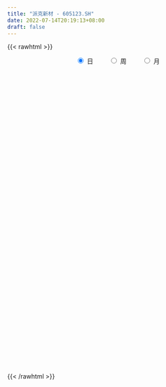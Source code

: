 ```yaml
---
title: "派克新材 - 605123.SH"
date: 2022-07-14T20:19:13+08:00
draft: false
---
```

{{< rawhtml >}}
    <div style="text-align: center">
        <label style="padding: 1rem;"><input style="margin-right: .5rem" type="radio" name="period" value="D" checked onclick="period_change(this)">日</label>
        <label style="padding: 1rem;"><input style="margin-right: .5rem" type="radio" name="period" value="W" onclick="period_change(this)">周</label>
        <label style="padding: 1rem;"><input style="margin-right: .5rem" type="radio" name="period" value="M" onclick="period_change(this)">月</label>
    </div>
    <div id="chart" style="height: 700px;"></div> 
    <script type="text/javascript">
        const D_v = [1220.46,432.56,611.28,881.73,6277.13,15119.55,2268.01,168412.28,144703.85,87966.73,76152.25,83036.96,73094.96,91312.91,77231.87,66601.28,76690.28,43468.96,44902.17,49824.29,33895.71,34345.35,42449.25,38522.02,22403.66,25695.83,21035.38,25680.25,31209.73,33329.93,31371.45,19155.54,28858.68,26036.13,15201.18,19170.23,18430.07,15118.41,12076.17,17303.46,15710.33,13440.4,15210.83,11913.16,16372.02,11632.11,26692.14,18050.19,21897.38,19252.66,29154.15,17189.12,12556.1,10350.11,12168.0,9135.22,22850.99,27656.69,19834.05,22049.68,15506.2,16201.81,14208.64,12525.86,10914.02,9112.5,10074.53,9394.41,8820.68,8700.12,20167.87,14154.85,19272.42,12647.63,5483.88,23542.58,15136.25,10059.44,12898.12,8135.0,7967.12,31436.98,28207.61,35611.11,19059.86,18965.37,17942.12,30564.05,22636.99,16975.51,28403.98,35043.32,30823.95,15873.34,17508.46,12974.95,12734.41,19363.8,8116.05,6237.0,12382.12,11898.03,12368.0,9794.0,11278.6,7727.99,10136.97,8473.57,6049.0,13595.0,10311.0,7419.11,4159.0,6767.44,9299.61,10359.67,25281.99,18129.25,10216.66,12385.12,5997.0,9415.48,4837.3,6298.98,5541.54,8546.0,10650.16,10329.84,8313.99,4507.16,3969.15,4339.0,2816.0,3228.96,6634.88,3057.0,4746.99,4047.0,5162.0,2346.0,2894.53,2115.99,2925.0,4364.99,3988.0,2568.0,2421.0,4017.05,5234.99,3296.0,3228.0,1910.0,2550.06,2399.0,2340.89,2998.0,3823.98,2643.99,2192.13,4761.09,3936.79,6344.0,6623.99,14973.26,10302.12,5638.98,8208.98,8170.0,6737.85,8622.86,8818.17,4950.98,5884.31,4080.06,3128.99,4684.07,3929.99,8907.0,10727.0,5808.06,9975.38,5966.0,8241.32,8519.0,7953.0,8044.06,7800.87,6536.06,6133.0,12322.13,6295.99,6521.95,7469.33,4736.08,6715.0,6255.99,3907.0,8747.17,9800.39,8645.72,6218.74,5996.21,7776.99,4424.65,7188.05,5829.16,6284.16,5023.0,9561.95,10328.74,8906.64,9790.49,12679.15,5445.94,11194.0,12428.2,7542.0,4107.02,17734.06,8971.94,6699.0,13375.0,21610.99,14999.87,10199.31,26721.31,16634.99,21830.2,34384.72,28857.16,24263.71,16488.95,9958.0,21452.12,17172.67,11470.22,8912.09,16729.05,18924.17,19088.55,18073.43,14546.4,22972.88,14289.38,16412.94,14435.5,14805.2,24913.0,12795.99,19797.0,20067.45,24555.37,12174.46,9352.05,7714.16,10308.0,17036.24,14033.58,15546.59,13921.5,11806.5,11564.0,8037.16,6966.0,7106.63,8036.71,9366.67,10036.0,8306.12,6892.99,7888.0,8628.0,6217.17,7582.58,6295.0,9114.16,10909.0,5824.42,5977.0,6336.0,13089.0,13376.0,12115.76,34615.04,12710.79,17724.29,19757.17,13283.17,18562.51,14364.7,23873.48,24730.73,27866.62,38689.92,38048.36,24968.13,22905.0,19307.0,24206.33,22499.08,10371.26,13277.09,16596.43,10509.64,16287.45,12668.0,23398.04,21216.83,20073.62,19194.06,11424.07,13899.0,17560.0,11289.24,12216.16,15057.01,10709.0,5593.0,10883.19,10978.7,13851.7,11865.73,9843.47,6249.34,4168.22,2675.21,5813.39,13546.99,11359.0,9313.89,10849.0,18248.0,19852.56,11632.0,10735.0,12264.67,14234.0,21362.06,8813.96,16920.5,9278.0,15392.5,17465.85,20786.0,16564.0,29123.36,22355.83,12749.58,10682.78,19851.05,16591.96,12844.0,10300.0,10982.09,8344.0,13128.99,10860.92,7174.99,9022.01,15696.13,15246.0,20824.09,17488.0,14897.0,23807.0,25559.1,14479.08,13114.83,11213.46,22046.33,24275.32,15062.0,13228.0,17087.01,10466.74,10144.0,21452.97,21223.43,13029.67,17362.0,11806.0,12358.04,27754.01,12660.99,15395.09,13477.0,13030.63,19343.0,19444.0,23721.0,10773.17,8820.5,11390.27,16302.77,14254.0,16316.58,25069.47,22058.99,26150.89,11878.0,8239.0,9352.0,8646.09,12428.0,11699.0,15380.3,22265.35,28477.04,21558.48,13117.5,20795.1,10443.63,8218.0,4634.06,5489.38,9736.79,8900.6,13338.64,22305.61,10630.54,15360.71,8186.06,20186.31,10497.24,6502.47,13305.92,13405.51,12306.87,18246.87,11032.05,18233.22,12585.0,15626.93,13095.2,12630.0,10123.16,7929.0,7616.13,11432.0,13066.0,8030.0,15088.22,22372.71,24222.91,21643.2,13240.74,13098.48,16282.71,14466.25,12427.22,15871.36,13414.04,12413.84,8420.0,6956.0,11998.7,12898.62]
const D_histogram = [0.0,0.2788831909,0.7453895861,1.3339731199,1.9990006848,2.7095381618,3.4460205407,4.1969752448,4.5557953759,4.2637535901,3.2694125002,2.4647651402,1.9272582927,1.7634928471,1.281418565,0.497102368,0.2723431935,-0.1565976358,-0.3562683075,-0.5553965585,-0.8394831865,-1.0119574569,-1.4579536327,-2.0512379185,-2.3500662585,-2.2244193776,-1.9810169939,-1.5342060051,-1.1636231198,-0.57998613,-0.1652238659,0.0380857309,0.2353242394,-0.0428819454,-0.1564058885,-0.5713883547,-0.8867813251,-1.0509995241,-1.1177565715,-1.1990663589,-1.2876076266,-1.4464955618,-1.5255303128,-1.5098802656,-1.1859265177,-1.0097596461,-0.8495550979,-0.7275153097,-0.6545574789,-0.754456653,-0.7030248613,-0.8437386894,-0.8588226342,-0.8243248782,-0.8027140869,-0.7393443199,-0.4695573267,-0.1281368436,0.0191290536,0.12181659,0.0192330628,0.0536994401,0.098108376,-0.0069648767,0.0033716661,-0.058094454,-0.1490851715,-0.1137109718,-0.063908381,-0.0828322715,0.0484393922,0.0888075567,-0.0807290938,-0.1876874015,-0.251940814,-0.5075706015,-0.4244230611,-0.3601569002,-0.190296082,-0.1643850576,-0.0012153705,0.5132123104,1.0837332092,1.404316606,1.4569785264,1.3464800851,1.235995056,1.4137581156,1.3403665678,1.1339610528,0.4044205518,-0.2646917104,-0.6209332274,-0.8630916834,-0.9265479675,-1.1074079215,-1.088834992,-0.8952519189,-0.8821574365,-0.7989851836,-0.6450723944,-0.5178747602,-0.5507553904,-0.5941990127,-0.4108880379,-0.2626032743,-0.0700567543,0.0560589277,0.1420943815,0.3570803253,0.2961907767,0.2040271732,0.1298131323,0.1687232841,0.1210362763,0.1782872651,0.5250946962,0.4724180384,0.3433448465,0.0504797269,-0.1083622865,-0.142718641,-0.1671229249,-0.2334070017,-0.2619452147,-0.4070453955,-0.5298782067,-0.6342983466,-0.7317453898,-0.885692424,-0.816074839,-0.6598130587,-0.5944163592,-0.5274187592,-0.2575112525,-0.0986240012,0.0674510495,0.1844992457,0.3159542962,0.3416143938,0.2375755543,0.2320167377,0.148185197,0.0838065137,0.01948809,-0.0133855311,0.011579707,0.1448524234,0.2665796848,0.3057968452,0.3326651297,0.2947434962,0.1728565672,0.1632433397,0.1054321151,0.1746403251,0.2607235557,0.3159007871,0.3149090683,0.4031286068,0.4510995248,0.5353945425,0.4606808935,0.6261275857,0.7647997873,0.810030974,0.9054350898,0.9722530534,1.0760618819,0.935423583,0.7910389531,0.5849781216,0.541181599,0.3965732778,0.254805238,0.1165629809,0.0181443114,0.1489153211,0.1608726858,0.1458678977,0.2535403752,0.3336031448,0.4635172728,0.5249130677,0.5408625766,0.4024521312,0.2616986675,0.2200706761,0.1044070789,-0.2037213294,-0.3006067711,-0.3754733232,-0.4464365166,-0.6378509611,-0.8792339772,-0.864777253,-0.7812875914,-0.5824587091,-0.440410043,-0.3710252373,-0.4705917408,-0.5351063666,-0.5915566982,-0.6137561005,-0.4836515759,-0.4922710914,-0.5715882503,-0.6852893844,-0.7472872197,-0.620677318,-0.4959459867,-0.5341536446,-0.2845329087,-0.1579524822,-0.2832455198,-0.2783966025,-0.2885997442,-0.3357625308,-0.0633433134,0.1674183596,0.2338706047,0.3905168898,0.5945933277,0.5974502571,0.3929031421,0.5551151571,0.8136297801,1.44958885,1.695167465,2.0086250529,2.2089625677,2.0663149076,1.8863194598,1.8820571955,1.436957553,1.0247013412,0.8061069755,0.7102216039,0.7705986032,0.9884522577,1.1962477786,0.9303759911,1.1273786546,0.9270526208,0.3373819817,-0.2032509907,-0.5809593644,-0.6988557344,-0.7201623079,-0.8664320549,-0.5370191502,-0.8974449883,-1.1236677837,-1.0165056701,-1.1012691928,-1.1162178319,-1.2436242955,-1.3771206251,-1.7302116601,-1.712196686,-1.7279321283,-1.7651639062,-1.6069540829,-1.4865913969,-1.3673448664,-1.2563998014,-1.1733937445,-1.3859067138,-1.2243433918,-1.1888213984,-1.1191331367,-1.0916738736,-0.8490416505,-0.5703956051,-0.380763035,0.0273550239,0.1718820606,0.3678654278,0.3290795826,0.3263084642,0.2976489746,0.4405728861,0.5753318117,0.894432257,1.2216014783,1.3328673828,1.3924742668,1.4676488699,1.8337510125,1.8853026665,2.0568944913,2.1298596277,2.5369321212,2.608095609,3.1521027837,3.1864979836,3.0411077005,2.9534766448,3.1870896351,2.9031001735,2.75606338,2.3510385902,1.7944419089,1.2872697555,1.0963812144,0.9114916446,1.2714925262,1.4751705846,0.7697465523,0.3466061239,0.0745622536,-0.6949539809,-0.6456236577,-1.117378623,-1.3306964638,-1.5299123875,-1.7165701213,-1.872086658,-1.6925312946,-1.8579844087,-2.3122897742,-2.3812117914,-2.2129444321,-2.0618853378,-2.1322387716,-2.1611519262,-2.109786491,-1.753270073,-1.2323094096,-1.0826937452,-0.9025329897,-1.6512867968,-2.2072631232,-2.716724291,-3.0313911574,-3.2994775977,-3.2219570113,-3.0445141097,-2.7015054779,-1.7987637801,-1.1263986114,-0.602390242,-0.5325081909,-0.7241862912,-0.153599455,0.500800395,0.9770044201,1.0820322655,1.0408923112,0.6724342526,0.3833599487,0.2317121556,-0.078457626,-0.5691885113,-0.51746539,0.1669248204,0.78912825,1.260719322,1.5752147534,1.6409810433,1.2571197101,1.5257577379,1.4659465163,1.4215111764,1.2639108656,1.5857647527,1.5347901503,1.2652623653,1.0831459797,0.7095393734,-0.2690048924,-0.8874861002,-0.4838592858,-0.0901694543,0.0713668341,-0.1426841728,0.5279129141,0.9999608953,1.183329518,1.0592163597,0.830072766,0.6262667454,0.0927720737,-0.377102709,-1.0017816121,-1.2340770091,-1.2922360293,-1.642412378,-1.7923113409,-2.3759054181,-2.7907190673,-2.9318779001,-3.2665099967,-3.3240870489,-3.4150350493,-3.4269179141,-3.3380528903,-2.6923335606,-1.8848462011,-1.3298970863,-1.0422572588,-0.8289274321,-1.170521614,-1.4022056296,-0.8565990841,-0.3929012501,0.4759543171,1.3268469083,1.9688797959,2.4495176871,2.7624796507,2.8691476318,2.8063036893,2.6519801526,2.4117319955,2.2912894338,2.0562153695,1.7824560058,1.4245383562,1.249558687,0.7609674357,0.3958028425,0.472131842,0.4946330105,0.4906616699,0.6982931534,0.8601513251,1.0275467046,1.5912613815,1.734579723,1.6948327794,1.3215847384,1.2491693321,1.2769142893,0.986548823,0.7267508563,0.5248780514,0.4567661946,0.7666693059,0.4550332157,0.2343585305,0.5354742626,1.4567865273,1.7719838697,2.4174304968,2.0996767827,1.7357203674,1.1428626059,1.1057313304,0.6147950899,0.2932500132,0.3142345245,-0.1245444777,-0.4006306131,-0.8171813636,-1.3695495969,-1.2231959812]
const D_fast = [0.0,0.3486039886,1.0014577804,1.9235345941,3.0883123303,4.4762343477,6.0742218617,7.8744203771,9.3721893521,10.1460859638,9.969097999,9.7806419241,9.7249496497,10.0020574159,9.8403377751,9.1802971701,9.0236237939,8.5555335556,8.2667958071,7.9288184165,7.4348609918,7.0093973572,6.1989127733,5.0928190078,4.2064741032,3.7760161397,3.524164275,3.5874237624,3.6671008679,4.1057413252,4.4791976228,4.6920286523,4.9480982207,4.6591715495,4.5065461342,3.9487165794,3.4116282777,2.9846601977,2.6384640074,2.2573876303,1.8469444559,1.3264326303,0.8660153011,0.5041952819,0.5316674004,0.4553943604,0.4032101341,0.3433710949,0.252689556,-0.0358237814,-0.1601482049,-0.5117967054,-0.7415863088,-0.9131697723,-1.0922375028,-1.2137038158,-1.0613061543,-0.7519198821,-0.5998717215,-0.4667300375,-0.564505299,-0.5166140617,-0.4476780318,-0.5544925037,-0.5433130443,-0.6193027779,-0.7475647883,-0.7406183315,-0.706792836,-0.7464247944,-0.6030432827,-0.5404732289,-0.7301921529,-0.8840723109,-1.0113109269,-1.3938333648,-1.4167915898,-1.4425646539,-1.3202778562,-1.3354630961,-1.1725972517,-0.5298664932,0.3115877079,0.9832502562,1.4001568082,1.6262783881,1.824792123,2.3559947116,2.6176948057,2.694779554,2.0663441909,1.3310590011,0.8195841772,0.3616528003,0.0665595244,-0.39115241,-0.6447882285,-0.6750181351,-0.8824630119,-0.9990370548,-1.0063923642,-1.0086634201,-1.1792328978,-1.3712262733,-1.2906373079,-1.2080033629,-1.0329710315,-0.8928406176,-0.7712815684,-0.4670255432,-0.4538673977,-0.4950242079,-0.5367849657,-0.4556939929,-0.4731219316,-0.3712991265,0.1067819786,0.1722098304,0.1289728502,-0.1512723377,-0.3372049227,-0.4072409375,-0.4734259526,-0.5980617799,-0.6920862966,-0.9389478262,-1.194250189,-1.4572449156,-1.7376283063,-2.1129984465,-2.2473995712,-2.2560910556,-2.3392984458,-2.4041555357,-2.1986258421,-2.0643945912,-1.8814567781,-1.7182837704,-1.5078401459,-1.3967764498,-1.4414214008,-1.388976033,-1.4357612744,-1.4791883293,-1.5386347304,-1.5748547344,-1.5469945695,-1.3775087473,-1.1891365647,-1.0734701929,-0.963435626,-0.9276713855,-1.0063441727,-0.9751465653,-1.006599761,-0.8937314698,-0.7424673502,-0.6083149221,-0.5305793739,-0.3415776837,-0.1808318844,0.037311769,0.0777683433,0.3997469319,0.7296190803,0.9773580106,1.2991208988,1.6090021258,1.9818264247,2.0750440216,2.12841913,2.0686028288,2.160101706,2.1146367042,2.036569974,1.927468462,1.8335858705,2.0015857104,2.0537612465,2.0752234329,2.2462810042,2.40974456,2.6555380062,2.848162068,2.999327221,2.9615298085,2.8862010117,2.8995906892,2.8100288618,2.4509701211,2.2789329867,2.1101981038,1.9276257812,1.5767485965,1.115557086,0.913819497,0.8019872607,0.8552014657,0.8871476211,0.8637761174,0.6465616788,0.4482704613,0.2439309551,0.0682925278,0.0774841584,-0.0542031299,-0.2764173515,-0.5614408316,-0.8102604718,-0.8388198996,-0.838075065,-1.0098211341,-0.8313336253,-0.7442413194,-0.940345737,-1.0050959703,-1.087449048,-1.2185524673,-0.9619690783,-0.6893528153,-0.5644329191,-0.3101574116,0.0425673583,0.1947868519,0.0884655224,0.3894563267,0.8513783947,1.8497346771,2.5191051585,3.3347190095,4.0872971663,4.4612282331,4.7528126502,5.2190646848,5.1332044305,4.9771235541,4.9600559323,5.0417259616,5.2947526117,5.7597193307,6.2665767962,6.2332990065,6.7121463336,6.743583455,6.2382583114,5.6468125913,5.1238643765,4.8312540728,4.6299069224,4.2670291616,4.4621872788,3.8774001936,3.3702604523,3.2232961484,2.8632153274,2.5692122304,2.130899693,1.6531232071,0.8674792571,0.4574450597,0.0097265853,-0.4687961691,-0.7123248666,-0.9636100299,-1.1861997159,-1.3893546013,-1.5996969805,-2.1586866282,-2.3032091542,-2.5648925104,-2.7749875329,-3.0204467382,-2.9900749277,-2.8540277835,-2.7595859722,-2.3446291574,-2.1571316055,-1.8691818813,-1.8256978309,-1.7468918333,-1.7011390792,-1.4480719462,-1.1694800677,-0.6267715581,0.0057980327,0.450280783,0.8580062337,1.3000930542,2.12463295,2.6475102706,3.3333257182,3.9387557615,4.9800612853,5.7032486754,7.035281546,7.8663012418,8.4811878839,9.1319259894,10.1623113884,10.6040969701,11.1460760217,11.3288108795,11.2208246754,11.0354699608,11.1186767234,11.1616600647,11.8395340778,12.4120047823,11.8990173881,11.5625284908,11.3091251838,10.3658704541,10.2537948629,9.5026952418,8.9567032851,8.3750092646,7.7592090004,7.1356707992,6.8920933389,6.2621441226,5.2297663136,4.5655413485,4.1805725999,3.8161603597,3.212747233,2.6435460969,2.1674649094,2.0856638091,2.2985471201,2.1774893482,2.1320168563,0.97044135,-0.1373507572,-1.3259929978,-2.3985076536,-3.4914634932,-4.2194321597,-4.8031177855,-5.1354855232,-4.6824347705,-4.2916692545,-3.9182584457,-3.9815034423,-4.3542281154,-3.822041143,-3.0424411942,-2.3219860641,-1.9464501523,-1.7273670288,-1.9277165243,-2.120950841,-2.2146705952,-2.5444547833,-3.1774827964,-3.2551260227,-2.5290046071,-1.709519115,-0.9227482125,-0.2144490928,0.261562458,0.1919810523,0.8420585145,1.1487339221,1.4596763762,1.6180537818,2.3363488571,2.6690717923,2.7158595987,2.8045297079,2.608307945,1.5625124561,0.7221597232,1.0048217162,1.3759691841,1.555347181,1.305625131,2.1082004464,2.8302386514,3.3094396536,3.4501305852,3.428505183,3.3812658488,2.8709641955,2.3068137355,1.4316894294,0.8908747802,0.5096567527,-0.2511226906,-0.8490994887,-2.0266699204,-3.1391633364,-4.0132916443,-5.16455124,-6.0531500544,-6.9978568172,-7.8664691605,-8.6121173593,-8.6394814198,-8.3032056105,-8.0807307672,-8.0536552545,-8.0475572858,-8.6817818712,-9.2640172942,-8.9325605197,-8.5670879982,-7.5792438517,-6.3966395335,-5.2623866969,-4.169369384,-3.1657875076,-2.3418326187,-1.7031006388,-1.1944291373,-0.8317442955,-0.3793644987,-0.1003847207,0.0714699171,0.0696868565,0.207096859,-0.0912525334,-0.3574664159,-0.1631044559,-0.0169450348,0.101749042,0.483953814,0.8608498169,1.2851318726,2.2466618948,2.8236251671,3.2075864183,3.164734562,3.4046114886,3.7515850182,3.7078567576,3.629746505,3.559093213,3.6051729049,4.1067433426,3.9088655563,3.7467805037,4.1817648015,5.467273698,6.2254670079,7.4752712591,7.6824367407,7.7524104173,7.4452683073,7.6845698643,7.3473323963,7.0990998229,7.1986429653,6.7287278437,6.3524840551,5.7316379636,4.8368823311,4.6774369515]
const D_slow = [0.0,0.0697207977,0.2560681943,0.5895614742,1.0893116454,1.7666961859,2.6282013211,3.6774451323,4.8163939762,5.8823323737,6.6996854988,7.3158767839,7.797691357,8.2385645688,8.5589192101,8.6831948021,8.7512806004,8.7121311915,8.6230641146,8.484214975,8.2743441784,8.0213548141,7.656866406,7.1440569263,6.5565403617,6.0004355173,5.5051812688,5.1216297676,4.8307239876,4.6857274551,4.6444214887,4.6539429214,4.7127739812,4.7020534949,4.6629520228,4.5201049341,4.2984096028,4.0356597218,3.7562205789,3.4564539892,3.1345520825,2.7729281921,2.3915456139,2.0140755475,1.7175939181,1.4651540065,1.2527652321,1.0708864046,0.9072470349,0.7186328716,0.5428766563,0.331941984,0.1172363254,-0.0888448941,-0.2895234159,-0.4743594958,-0.5917488275,-0.6237830384,-0.619000775,-0.5885466275,-0.5837383618,-0.5703135018,-0.5457864078,-0.547527627,-0.5466847104,-0.5612083239,-0.5984796168,-0.6269073598,-0.642884455,-0.6635925229,-0.6514826748,-0.6292807857,-0.6494630591,-0.6963849095,-0.759370113,-0.8862627633,-0.9923685286,-1.0824077537,-1.1299817742,-1.1710780386,-1.1713818812,-1.0430788036,-0.7721455013,-0.4210663498,-0.0568217182,0.2797983031,0.5887970671,0.942236596,1.2773282379,1.5608185011,1.6619236391,1.5957507115,1.4405174046,1.2247444838,0.9931074919,0.7162555115,0.4440467635,0.2202337838,-0.0003055753,-0.2000518712,-0.3613199698,-0.4907886599,-0.6284775075,-0.7770272606,-0.8797492701,-0.9454000887,-0.9629142772,-0.9488995453,-0.9133759499,-0.8241058686,-0.7500581744,-0.6990513811,-0.666598098,-0.624417277,-0.5941582079,-0.5495863916,-0.4183127176,-0.300208208,-0.2143719963,-0.2017520646,-0.2288426362,-0.2645222965,-0.3063030277,-0.3646547782,-0.4301410818,-0.5319024307,-0.6643719824,-0.822946569,-1.0058829165,-1.2273060225,-1.4313247322,-1.5962779969,-1.7448820867,-1.8767367765,-1.9411145896,-1.9657705899,-1.9489078276,-1.9027830161,-1.8237944421,-1.7383908436,-1.6789969551,-1.6209927706,-1.5839464714,-1.562994843,-1.5581228205,-1.5614692032,-1.5585742765,-1.5223611707,-1.4557162495,-1.3792670382,-1.2961007557,-1.2224148817,-1.1792007399,-1.138389905,-1.1120318762,-1.0683717949,-1.003190906,-0.9242157092,-0.8454884421,-0.7447062904,-0.6319314092,-0.4980827736,-0.3829125502,-0.2263806538,-0.035180707,0.1673270365,0.393685809,0.6367490724,0.9057645428,1.1396204386,1.3373801769,1.4836247073,1.618920107,1.7180634264,1.7817647359,1.8109054812,1.815441559,1.8526703893,1.8928885607,1.9293555352,1.992740629,2.0761414152,2.1920207334,2.3232490003,2.4584646445,2.5590776773,2.6245023441,2.6795200132,2.7056217829,2.6546914505,2.5795397578,2.485671427,2.3740622978,2.2145995575,1.9947910632,1.77859675,1.5832748521,1.4376601748,1.3275576641,1.2348013548,1.1171534196,0.9833768279,0.8354876534,0.6820486282,0.5611357343,0.4380679614,0.2951708989,0.1238485528,-0.0629732522,-0.2181425817,-0.3421290783,-0.4756674895,-0.5468007166,-0.5862888372,-0.6571002171,-0.7266993678,-0.7988493038,-0.8827899365,-0.8986257649,-0.856771175,-0.7983035238,-0.7006743013,-0.5520259694,-0.4026634051,-0.3044376196,-0.1656588304,0.0377486147,0.4001458271,0.8239376934,1.3260939566,1.8783345986,2.3949133255,2.8664931904,3.3370074893,3.6962468775,3.9524222128,4.1539489567,4.3315043577,4.5241540085,4.7712670729,5.0703290176,5.3029230154,5.584767679,5.8165308342,5.9008763296,5.850063582,5.7048237409,5.5301098073,5.3500692303,5.1334612166,4.999206429,4.7748451819,4.493928236,4.2398018185,3.9644845203,3.6854300623,3.3745239884,3.0302438322,2.5976909171,2.1696417456,1.7376587136,1.296367737,0.8946292163,0.5229813671,0.1811451505,-0.1329547999,-0.426303236,-0.7727799144,-1.0788657624,-1.376071112,-1.6558543962,-1.9287728646,-2.1410332772,-2.2836321785,-2.3788229372,-2.3719841812,-2.3290136661,-2.2370473091,-2.1547774135,-2.0732002975,-1.9987880538,-1.8886448323,-1.7448118794,-1.5212038151,-1.2158034455,-0.8825865998,-0.5344680331,-0.1675558157,0.2908819375,0.7622076041,1.2764312269,1.8088961338,2.4431291641,3.0951530664,3.8831787623,4.6798032582,5.4400801833,6.1784493445,6.9752217533,7.7009967967,8.3900126417,8.9777722892,9.4263827665,9.7482002053,10.022295509,10.2501684201,10.5680415516,10.9368341978,11.1292708358,11.2159223668,11.2345629302,11.060824435,10.8994185206,10.6200738648,10.2873997489,9.904921652,9.4757791217,9.0077574572,8.5846246335,8.1201285314,7.5420560878,6.94675314,6.3935170319,5.8780456975,5.3449860046,4.8046980231,4.2772514003,3.8389338821,3.5308565297,3.2601830934,3.034549846,2.6217281468,2.069912366,1.3907312932,0.6328835039,-0.1919858956,-0.9974751484,-1.7586036758,-2.4339800453,-2.8836709903,-3.1652706432,-3.3158682037,-3.4489952514,-3.6300418242,-3.668441688,-3.5432415892,-3.2989904842,-3.0284824178,-2.76825934,-2.6001507769,-2.5043107897,-2.4463827508,-2.4659971573,-2.6082942851,-2.7376606326,-2.6959294275,-2.498647365,-2.1834675345,-1.7896638462,-1.3794185853,-1.0651386578,-0.6836992233,-0.3172125942,0.0381651998,0.3541429162,0.7505841044,1.134281642,1.4505972333,1.7213837282,1.8987685716,1.8315173485,1.6096458234,1.488681002,1.4661386384,1.4839803469,1.4483093037,1.5802875323,1.8302777561,2.1261101356,2.3909142255,2.598432417,2.7549991034,2.7781921218,2.6839164445,2.4334710415,2.1249517892,1.8018927819,1.3912896874,0.9432118522,0.3492354977,-0.3484442691,-1.0814137442,-1.8980412433,-2.7290630056,-3.5828217679,-4.4395512464,-5.274064469,-5.9471478592,-6.4183594094,-6.750833681,-7.0113979957,-7.2186298537,-7.5112602572,-7.8618116646,-8.0759614356,-8.1741867481,-8.0551981689,-7.7234864418,-7.2312664928,-6.618887071,-5.9282671584,-5.2109802504,-4.5094043281,-3.8464092899,-3.243476291,-2.6706539326,-2.1566000902,-1.7109860887,-1.3548514997,-1.042461828,-0.852219969,-0.7532692584,-0.6352362979,-0.5115780453,-0.3889126278,-0.2143393395,0.0006984918,0.257585168,0.6554005133,1.0890454441,1.5127536389,1.8431498235,2.1554421566,2.4746707289,2.7213079346,2.9029956487,3.0342151616,3.1484067102,3.3400740367,3.4538323406,3.5124219732,3.6462905389,4.0104871707,4.4534831382,5.0578407623,5.582759958,6.0166900499,6.3024057014,6.578838534,6.7325373064,6.8058498097,6.8844084408,6.8532723214,6.7531146682,6.5488193272,6.206431928,5.9006329327]
const D_data = [['2020-08-25', 36.4, 43.68, 36.4, 43.68],['2020-08-26', 48.05, 48.05, 48.05, 48.05],['2020-08-27', 52.86, 52.86, 52.86, 52.86],['2020-08-28', 58.15, 58.15, 58.15, 58.15],['2020-08-31', 63.97, 63.97, 63.97, 63.97],['2020-09-01', 70.37, 70.37, 70.37, 70.37],['2020-09-02', 77.41, 77.41, 77.41, 77.41],['2020-09-03', 85.0, 85.15, 75.21, 85.15],['2020-09-04', 85.0, 87.37, 78.51, 88.61],['2020-09-07', 89.0, 83.7, 83.53, 92.0],['2020-09-08', 80.0, 75.33, 75.33, 82.0],['2020-09-09', 74.0, 76.13, 73.51, 78.38],['2020-09-10', 79.0, 78.68, 74.59, 79.94],['2020-09-11', 80.0, 84.09, 79.01, 86.55],['2020-09-14', 81.9, 80.77, 78.78, 82.99],['2020-09-15', 79.21, 75.49, 74.88, 80.09],['2020-09-16', 74.4, 81.32, 74.4, 82.82],['2020-09-17', 79.36, 78.28, 76.88, 79.8],['2020-09-18', 78.0, 80.48, 77.5, 81.41],['2020-09-21', 79.98, 80.26, 79.9, 84.6],['2020-09-22', 78.83, 78.52, 77.89, 80.4],['2020-09-23', 79.66, 79.1, 78.53, 80.85],['2020-09-24', 77.7, 74.12, 73.55, 79.89],['2020-09-25', 73.97, 69.1, 68.65, 73.99],['2020-09-28', 69.28, 69.58, 69.28, 70.97],['2020-09-29', 69.58, 73.49, 67.1, 74.55],['2020-09-30', 74.0, 75.1, 72.98, 75.7],['2020-10-09', 74.72, 78.87, 74.21, 79.66],['2020-10-12', 78.9, 79.76, 77.0, 81.59],['2020-10-13', 78.75, 85.0, 78.26, 86.98],['2020-10-14', 84.78, 85.96, 82.0, 88.57],['2020-10-15', 85.28, 85.6, 83.21, 86.8],['2020-10-16', 85.66, 87.39, 85.5, 89.97],['2020-10-19', 85.77, 81.96, 81.85, 87.02],['2020-10-20', 81.47, 83.55, 80.35, 83.8],['2020-10-21', 83.71, 78.7, 78.66, 84.49],['2020-10-22', 79.1, 78.01, 76.36, 80.37],['2020-10-23', 78.43, 78.42, 76.5, 79.65],['2020-10-26', 77.35, 78.7, 77.0, 80.58],['2020-10-27', 78.2, 77.7, 77.41, 81.05],['2020-10-28', 78.0, 76.62, 74.47, 78.0],['2020-10-29', 76.21, 74.39, 74.0, 76.8],['2020-10-30', 75.7, 73.92, 71.52, 76.1],['2020-11-02', 74.38, 74.03, 72.55, 74.74],['2020-11-03', 74.22, 78.0, 74.14, 78.7],['2020-11-04', 78.34, 76.85, 76.7, 78.6],['2020-11-05', 77.78, 77.01, 73.3, 78.0],['2020-11-06', 76.23, 76.83, 74.0, 77.49],['2020-11-09', 76.4, 76.33, 75.03, 76.99],['2020-11-10', 75.68, 73.64, 73.5, 76.48],['2020-11-11', 72.95, 74.91, 71.96, 77.5],['2020-11-12', 74.9, 71.7, 71.67, 75.1],['2020-11-13', 71.17, 72.2, 70.7, 74.36],['2020-11-16', 72.26, 72.2, 71.71, 73.4],['2020-11-17', 71.99, 71.51, 71.1, 73.5],['2020-11-18', 71.2, 71.59, 71.2, 72.3],['2020-11-19', 71.36, 74.52, 70.72, 74.88],['2020-11-20', 74.05, 76.75, 72.7, 77.48],['2020-11-23', 76.7, 75.51, 75.16, 76.7],['2020-11-24', 75.26, 75.6, 74.89, 78.5],['2020-11-25', 75.3, 73.0, 72.9, 76.17],['2020-11-26', 72.9, 74.48, 72.5, 75.55],['2020-11-27', 74.64, 74.8, 73.0, 75.95],['2020-11-30', 74.0, 72.72, 72.71, 75.5],['2020-12-01', 72.03, 73.83, 72.03, 74.01],['2020-12-02', 73.88, 72.69, 72.46, 74.09],['2020-12-03', 72.71, 71.74, 71.72, 73.0],['2020-12-04', 71.89, 72.98, 71.54, 73.29],['2020-12-07', 72.51, 73.23, 72.21, 73.47],['2020-12-08', 73.1, 72.3, 72.25, 73.8],['2020-12-09', 72.2, 74.38, 72.05, 75.48],['2020-12-10', 74.01, 73.67, 72.45, 74.41],['2020-12-11', 73.18, 70.6, 69.45, 73.9],['2020-12-14', 70.0, 70.43, 68.66, 71.71],['2020-12-15', 70.4, 70.22, 69.6, 70.8],['2020-12-16', 67.9, 66.53, 64.88, 68.49],['2020-12-17', 66.72, 69.8, 65.71, 70.5],['2020-12-18', 70.12, 69.5, 68.0, 70.7],['2020-12-21', 69.39, 71.08, 67.6, 72.5],['2020-12-22', 71.67, 69.5, 69.3, 72.0],['2020-12-23', 69.5, 71.5, 69.2, 71.7],['2020-12-24', 71.4, 77.79, 71.02, 78.6],['2020-12-25', 76.21, 81.95, 76.18, 82.59],['2020-12-28', 84.0, 82.15, 81.15, 87.48],['2020-12-29', 83.0, 80.92, 79.0, 83.0],['2020-12-30', 82.09, 79.86, 78.12, 82.1],['2020-12-31', 79.84, 80.36, 78.33, 80.65],['2021-01-04', 80.9, 85.33, 79.19, 85.6],['2021-01-05', 84.01, 83.73, 82.0, 86.47],['2021-01-06', 82.92, 82.5, 81.68, 84.52],['2021-01-07', 82.07, 74.25, 74.25, 82.33],['2021-01-08', 72.81, 71.5, 68.35, 73.0],['2021-01-11', 70.2, 72.5, 66.9, 72.99],['2021-01-12', 70.54, 71.9, 69.55, 72.96],['2021-01-13', 71.06, 72.75, 70.91, 74.68],['2021-01-14', 72.86, 69.92, 69.0, 72.86],['2021-01-15', 69.92, 71.18, 68.88, 71.39],['2021-01-18', 70.18, 73.2, 69.55, 74.42],['2021-01-19', 73.2, 70.8, 70.69, 73.85],['2021-01-20', 70.7, 71.25, 70.08, 71.84],['2021-01-21', 71.5, 72.16, 70.43, 72.55],['2021-01-22', 72.08, 72.06, 69.7, 72.37],['2021-01-25', 71.56, 69.8, 69.0, 73.0],['2021-01-26', 69.38, 68.9, 68.11, 70.5],['2021-01-27', 68.55, 71.6, 68.3, 71.8],['2021-01-28', 71.0, 71.66, 70.57, 72.48],['2021-01-29', 71.9, 72.87, 70.06, 74.68],['2021-02-01', 71.7, 72.76, 70.0, 73.0],['2021-02-02', 72.56, 72.78, 71.2, 73.36],['2021-02-03', 71.91, 75.29, 71.6, 77.18],['2021-02-04', 75.29, 72.4, 70.57, 75.99],['2021-02-05', 72.0, 71.69, 70.1, 72.73],['2021-02-08', 71.5, 71.5, 70.52, 72.14],['2021-02-09', 71.45, 72.85, 70.75, 74.15],['2021-02-10', 72.98, 71.77, 69.49, 72.99],['2021-02-18', 72.0, 73.15, 71.2, 73.25],['2021-02-19', 76.0, 78.09, 75.17, 80.0],['2021-02-22', 77.76, 74.23, 74.21, 77.9],['2021-02-23', 73.17, 73.07, 70.02, 74.74],['2021-02-24', 72.0, 70.0, 70.0, 73.3],['2021-02-25', 70.11, 70.4, 69.39, 70.63],['2021-02-26', 69.77, 71.3, 68.25, 72.0],['2021-03-01', 71.3, 71.1, 70.5, 71.3],['2021-03-02', 71.0, 70.12, 69.53, 71.9],['2021-03-03', 69.6, 70.08, 69.07, 70.65],['2021-03-04', 70.05, 67.81, 67.81, 70.05],['2021-03-05', 67.14, 66.9, 66.02, 67.5],['2021-03-08', 66.8, 65.94, 65.6, 68.71],['2021-03-09', 65.8, 64.8, 62.1, 66.03],['2021-03-10', 65.13, 62.6, 62.4, 65.5],['2021-03-11', 62.07, 64.3, 62.07, 64.59],['2021-03-12', 63.81, 65.19, 63.0, 65.19],['2021-03-15', 65.19, 63.91, 63.81, 65.8],['2021-03-16', 63.88, 63.58, 62.85, 64.59],['2021-03-17', 63.13, 66.45, 63.09, 66.55],['2021-03-18', 66.56, 65.8, 65.3, 66.56],['2021-03-19', 65.12, 66.48, 64.87, 66.99],['2021-03-22', 66.1, 66.46, 65.54, 66.66],['2021-03-23', 66.8, 67.25, 65.3, 67.3],['2021-03-24', 66.41, 66.36, 65.7, 67.24],['2021-03-25', 66.0, 64.51, 64.46, 66.57],['2021-03-26', 64.45, 65.4, 64.1, 65.49],['2021-03-29', 65.4, 64.1, 64.1, 65.4],['2021-03-30', 64.58, 63.81, 63.61, 64.8],['2021-03-31', 63.79, 63.28, 62.5, 63.9],['2021-04-01', 63.2, 63.19, 62.5, 63.22],['2021-04-02', 63.19, 63.67, 62.81, 64.12],['2021-04-06', 64.0, 65.3, 63.67, 66.0],['2021-04-07', 65.3, 65.8, 64.6, 66.98],['2021-04-08', 65.81, 65.23, 64.78, 66.02],['2021-04-09', 65.23, 65.32, 64.34, 65.62],['2021-04-12', 64.96, 64.55, 64.55, 65.46],['2021-04-13', 64.75, 63.08, 63.08, 64.95],['2021-04-14', 63.62, 64.1, 62.81, 64.28],['2021-04-15', 64.1, 63.26, 63.0, 64.1],['2021-04-16', 63.54, 64.84, 63.11, 65.0],['2021-04-19', 64.0, 65.5, 64.0, 65.75],['2021-04-20', 65.1, 65.59, 65.0, 65.79],['2021-04-21', 65.7, 65.16, 65.01, 65.96],['2021-04-22', 65.01, 66.69, 65.0, 66.99],['2021-04-23', 66.26, 66.8, 65.5, 66.95],['2021-04-26', 66.66, 67.93, 66.53, 69.2],['2021-04-27', 68.9, 66.3, 65.62, 68.97],['2021-04-28', 68.91, 69.95, 68.11, 71.28],['2021-04-29', 70.24, 70.98, 70.15, 72.5],['2021-04-30', 70.98, 70.95, 69.51, 71.4],['2021-05-06', 70.5, 72.69, 70.5, 73.25],['2021-05-07', 72.93, 73.6, 72.29, 73.99],['2021-05-10', 73.64, 75.46, 73.64, 75.53],['2021-05-11', 74.54, 73.25, 73.12, 75.5],['2021-05-12', 73.6, 73.3, 72.51, 74.85],['2021-05-13', 72.55, 72.33, 71.87, 73.37],['2021-05-14', 72.06, 74.36, 72.06, 74.36],['2021-05-17', 75.3, 73.2, 73.17, 75.3],['2021-05-18', 72.7, 72.97, 72.7, 74.0],['2021-05-19', 73.3, 72.66, 72.02, 74.5],['2021-05-20', 72.0, 72.83, 71.83, 73.62],['2021-05-21', 72.94, 76.12, 72.8, 76.5],['2021-05-24', 76.99, 75.41, 74.52, 79.41],['2021-05-25', 75.7, 75.46, 74.67, 76.5],['2021-05-26', 75.67, 77.69, 75.51, 79.6],['2021-05-27', 78.38, 78.38, 77.4, 78.96],['2021-05-28', 78.33, 80.2, 77.32, 80.48],['2021-05-31', 81.1, 80.58, 78.97, 81.67],['2021-06-01', 80.6, 80.99, 79.78, 82.27],['2021-06-02', 81.34, 79.46, 78.78, 82.44],['2021-06-03', 79.46, 79.31, 79.21, 81.5],['2021-06-04', 78.9, 80.63, 78.83, 81.1],['2021-06-07', 80.36, 79.79, 79.3, 81.8],['2021-06-08', 79.27, 76.57, 75.0, 79.77],['2021-06-09', 76.82, 78.29, 76.2, 79.6],['2021-06-10', 79.0, 78.19, 76.95, 79.0],['2021-06-11', 78.1, 77.86, 75.29, 78.1],['2021-06-15', 77.84, 75.53, 75.2, 77.85],['2021-06-16', 74.8, 73.42, 73.03, 76.06],['2021-06-17', 73.42, 75.58, 73.17, 75.77],['2021-06-18', 75.27, 76.29, 74.69, 76.29],['2021-06-21', 76.26, 78.17, 75.8, 78.88],['2021-06-22', 78.15, 78.17, 77.7, 78.97],['2021-06-23', 78.17, 77.69, 77.51, 79.7],['2021-06-24', 77.68, 75.32, 75.3, 77.99],['2021-06-25', 75.4, 75.06, 74.2, 76.29],['2021-06-28', 75.06, 74.51, 74.21, 75.17],['2021-06-29', 74.4, 74.35, 74.02, 75.17],['2021-06-30', 74.48, 76.2, 72.56, 76.2],['2021-07-01', 75.88, 74.47, 73.64, 75.9],['2021-07-02', 73.8, 72.97, 71.99, 74.47],['2021-07-05', 72.3, 71.54, 71.28, 72.99],['2021-07-06', 71.68, 71.14, 69.98, 73.23],['2021-07-07', 71.0, 73.11, 70.0, 73.56],['2021-07-08', 73.1, 73.28, 72.44, 74.5],['2021-07-09', 72.28, 71.0, 70.25, 73.48],['2021-07-12', 71.3, 74.78, 71.08, 74.88],['2021-07-13', 74.78, 74.0, 73.3, 75.33],['2021-07-14', 73.95, 70.58, 70.58, 74.5],['2021-07-15', 70.56, 71.56, 67.0, 71.63],['2021-07-16', 69.81, 71.02, 69.69, 71.56],['2021-07-19', 70.81, 70.03, 69.55, 71.28],['2021-07-20', 69.88, 74.36, 68.5, 76.6],['2021-07-21', 74.84, 75.12, 73.8, 75.25],['2021-07-22', 75.5, 73.91, 73.38, 75.5],['2021-07-23', 73.86, 75.79, 72.09, 76.51],['2021-07-26', 76.0, 77.67, 75.8, 81.85],['2021-07-27', 77.62, 76.12, 76.05, 79.35],['2021-07-28', 75.13, 73.32, 72.02, 75.49],['2021-07-29', 73.5, 78.15, 73.49, 79.49],['2021-07-30', 77.65, 81.04, 76.98, 81.5],['2021-08-02', 80.76, 89.14, 80.71, 89.14],['2021-08-03', 89.9, 87.99, 87.57, 93.0],['2021-08-04', 90.15, 92.0, 87.09, 93.66],['2021-08-05', 91.66, 93.9, 90.55, 95.0],['2021-08-06', 93.9, 91.78, 90.23, 94.6],['2021-08-09', 93.1, 92.4, 91.0, 93.43],['2021-08-10', 92.94, 96.06, 91.22, 98.9],['2021-08-11', 95.8, 91.15, 90.78, 95.8],['2021-08-12', 91.04, 90.77, 89.18, 92.8],['2021-08-13', 90.78, 92.8, 90.78, 93.78],['2021-08-16', 92.12, 94.7, 92.12, 97.8],['2021-08-17', 94.0, 97.79, 94.0, 100.9],['2021-08-18', 97.17, 101.89, 95.89, 102.89],['2021-08-19', 101.25, 104.5, 99.12, 106.66],['2021-08-20', 103.33, 100.0, 98.52, 103.99],['2021-08-23', 100.7, 107.22, 99.0, 108.0],['2021-08-24', 105.01, 103.87, 99.73, 105.24],['2021-08-25', 103.88, 98.19, 97.21, 103.88],['2021-08-26', 98.3, 96.63, 95.61, 99.31],['2021-08-27', 96.63, 96.69, 93.0, 98.37],['2021-08-30', 98.99, 98.89, 98.88, 104.0],['2021-08-31', 99.09, 99.93, 96.0, 102.0],['2021-09-01', 101.0, 98.02, 91.84, 102.47],['2021-09-02', 97.0, 104.64, 97.0, 106.36],['2021-09-03', 107.85, 96.03, 94.18, 107.85],['2021-09-06', 94.01, 95.97, 92.18, 97.22],['2021-09-07', 95.97, 99.59, 95.97, 101.18],['2021-09-08', 99.59, 96.98, 96.52, 100.3],['2021-09-09', 96.9, 97.24, 94.5, 98.55],['2021-09-10', 96.85, 95.0, 92.5, 98.0],['2021-09-13', 95.5, 93.62, 90.5, 95.5],['2021-09-14', 93.28, 88.7, 88.45, 94.44],['2021-09-15', 89.35, 91.4, 88.4, 92.0],['2021-09-16', 91.68, 89.88, 89.03, 94.05],['2021-09-17', 89.5, 88.28, 86.5, 90.39],['2021-09-22', 88.0, 89.86, 86.5, 90.89],['2021-09-23', 90.5, 89.0, 87.62, 90.9],['2021-09-24', 88.6, 88.54, 88.13, 91.15],['2021-09-27', 88.43, 88.01, 86.61, 90.0],['2021-09-28', 88.75, 87.17, 87.03, 90.89],['2021-09-29', 86.11, 82.0, 81.5, 88.0],['2021-09-30', 81.69, 85.37, 81.69, 86.22],['2021-10-08', 85.28, 83.18, 81.8, 86.5],['2021-10-11', 83.18, 82.75, 81.06, 86.5],['2021-10-12', 82.56, 81.34, 80.01, 84.19],['2021-10-13', 81.38, 83.7, 81.01, 83.93],['2021-10-14', 83.87, 84.68, 82.22, 85.98],['2021-10-15', 84.5, 84.12, 83.5, 86.36],['2021-10-18', 84.28, 88.0, 84.12, 88.3],['2021-10-19', 87.5, 85.94, 84.35, 88.29],['2021-10-20', 86.41, 87.4, 85.31, 87.81],['2021-10-21', 86.78, 84.85, 84.5, 87.4],['2021-10-22', 84.74, 85.15, 83.3, 86.29],['2021-10-25', 85.09, 84.7, 84.2, 87.5],['2021-10-26', 84.94, 87.18, 83.35, 87.55],['2021-10-27', 88.5, 87.98, 85.86, 90.25],['2021-10-28', 85.94, 91.88, 85.51, 96.49],['2021-10-29', 93.43, 94.39, 89.48, 95.3],['2021-11-01', 94.13, 93.75, 92.7, 98.0],['2021-11-02', 93.75, 94.56, 93.75, 99.0],['2021-11-03', 93.29, 96.22, 93.29, 97.0],['2021-11-04', 97.4, 102.4, 94.6, 103.61],['2021-11-05', 101.68, 101.16, 99.87, 103.46],['2021-11-08', 102.0, 105.0, 99.68, 106.89],['2021-11-09', 105.12, 106.33, 105.0, 109.71],['2021-11-10', 107.0, 114.0, 105.99, 114.85],['2021-11-11', 113.7, 113.55, 112.0, 120.8],['2021-11-12', 113.55, 123.96, 112.51, 124.87],['2021-11-15', 123.96, 122.3, 119.6, 125.4],['2021-11-16', 120.97, 122.97, 118.6, 126.88],['2021-11-17', 121.27, 126.3, 118.89, 127.5],['2021-11-18', 125.88, 134.13, 121.61, 134.3],['2021-11-19', 134.13, 131.0, 129.21, 138.38],['2021-11-22', 130.0, 134.97, 129.9, 135.2],['2021-11-23', 133.84, 133.53, 130.3, 135.49],['2021-11-24', 133.53, 132.0, 130.05, 139.4],['2021-11-25', 131.98, 132.34, 131.5, 135.19],['2021-11-26', 132.47, 136.78, 132.0, 139.0],['2021-11-29', 136.78, 138.09, 133.59, 141.58],['2021-11-30', 138.31, 147.76, 138.27, 150.48],['2021-12-01', 147.76, 149.97, 146.84, 159.0],['2021-12-02', 149.96, 139.69, 139.0, 149.96],['2021-12-03', 140.14, 142.21, 137.25, 143.5],['2021-12-06', 142.49, 143.99, 139.9, 146.5],['2021-12-07', 145.0, 136.27, 134.32, 145.59],['2021-12-08', 137.2, 145.61, 137.2, 146.88],['2021-12-09', 147.45, 138.76, 137.21, 147.9],['2021-12-10', 138.18, 140.65, 136.01, 141.46],['2021-12-13', 137.79, 140.0, 133.5, 141.64],['2021-12-14', 139.52, 139.19, 136.45, 142.37],['2021-12-15', 140.0, 138.53, 137.5, 140.66],['2021-12-16', 139.57, 142.62, 138.01, 145.64],['2021-12-17', 143.38, 138.1, 136.67, 143.39],['2021-12-20', 138.2, 132.24, 131.63, 139.79],['2021-12-21', 128.47, 134.8, 128.47, 136.15],['2021-12-22', 136.27, 137.15, 132.26, 138.88],['2021-12-23', 137.55, 136.96, 134.7, 139.88],['2021-12-24', 137.5, 133.52, 132.18, 138.72],['2021-12-27', 134.85, 132.77, 131.26, 134.85],['2021-12-28', 132.06, 132.77, 130.31, 134.88],['2021-12-29', 132.26, 136.73, 132.0, 141.56],['2021-12-30', 138.78, 140.5, 134.3, 141.4],['2021-12-31', 140.49, 137.22, 135.55, 143.39],['2022-01-04', 138.1, 138.15, 137.72, 142.67],['2022-01-05', 136.77, 124.34, 124.34, 139.65],['2022-01-06', 123.3, 122.0, 121.01, 129.3],['2022-01-07', 122.0, 117.96, 117.55, 125.2],['2022-01-10', 118.24, 116.0, 115.75, 119.92],['2022-01-11', 116.0, 112.49, 110.5, 117.0],['2022-01-12', 112.41, 113.6, 111.28, 116.8],['2022-01-13', 113.09, 112.83, 110.55, 117.6],['2022-01-14', 113.62, 113.71, 111.21, 115.0],['2022-01-17', 114.35, 121.92, 112.52, 123.88],['2022-01-18', 121.0, 121.7, 120.5, 124.22],['2022-01-19', 121.0, 121.93, 119.02, 122.65],['2022-01-20', 121.5, 116.91, 113.85, 123.0],['2022-01-21', 116.98, 112.29, 109.2, 116.98],['2022-01-24', 115.0, 122.0, 112.74, 122.88],['2022-01-25', 124.59, 126.0, 124.49, 133.05],['2022-01-26', 128.75, 126.94, 123.5, 134.0],['2022-01-27', 126.57, 124.24, 124.24, 130.88],['2022-01-28', 124.99, 123.02, 121.53, 127.28],['2022-02-07', 125.2, 118.11, 115.34, 126.54],['2022-02-08', 118.7, 117.38, 115.12, 121.26],['2022-02-09', 116.8, 117.8, 111.31, 118.5],['2022-02-10', 117.08, 114.27, 112.53, 118.66],['2022-02-11', 113.28, 109.21, 109.09, 114.2],['2022-02-14', 108.34, 114.0, 107.4, 114.5],['2022-02-15', 113.48, 123.4, 113.0, 123.89],['2022-02-16', 121.51, 126.18, 120.29, 128.88],['2022-02-17', 126.87, 127.75, 124.69, 128.75],['2022-02-18', 125.98, 128.77, 125.98, 132.0],['2022-02-21', 127.26, 127.75, 126.63, 132.68],['2022-02-22', 126.99, 122.24, 121.22, 129.08],['2022-02-23', 124.34, 131.1, 121.1, 132.15],['2022-02-24', 130.79, 128.68, 127.01, 132.33],['2022-02-25', 130.13, 129.73, 124.8, 130.88],['2022-02-28', 129.26, 128.87, 127.14, 133.5],['2022-03-01', 130.5, 136.55, 129.12, 137.27],['2022-03-02', 135.69, 134.0, 132.88, 137.2],['2022-03-03', 134.36, 131.7, 128.26, 134.5],['2022-03-04', 130.83, 132.74, 129.51, 136.6],['2022-03-07', 135.0, 129.81, 123.0, 135.1],['2022-03-08', 130.59, 119.0, 117.01, 132.6],['2022-03-09', 121.56, 118.96, 114.5, 122.8],['2022-03-10', 122.5, 130.86, 122.5, 130.86],['2022-03-11', 128.0, 132.88, 126.21, 133.0],['2022-03-14', 130.0, 131.68, 128.12, 133.5],['2022-03-15', 129.88, 127.01, 126.81, 131.98],['2022-03-16', 127.83, 139.71, 126.22, 139.71],['2022-03-17', 143.0, 141.18, 138.0, 145.92],['2022-03-18', 140.0, 140.5, 137.52, 141.99],['2022-03-21', 140.5, 138.03, 135.8, 144.72],['2022-03-22', 138.05, 136.87, 134.5, 139.27],['2022-03-23', 137.58, 136.98, 133.8, 138.56],['2022-03-24', 135.77, 131.53, 123.38, 136.0],['2022-03-25', 129.99, 129.88, 128.15, 134.99],['2022-03-28', 125.01, 124.78, 122.5, 127.87],['2022-03-29', 126.33, 126.8, 125.67, 132.0],['2022-03-30', 126.88, 127.46, 126.88, 130.0],['2022-03-31', 126.0, 121.74, 119.55, 127.66],['2022-04-01', 122.0, 121.68, 117.0, 122.58],['2022-04-06', 121.99, 112.67, 110.63, 121.99],['2022-04-07', 112.2, 110.0, 109.0, 113.0],['2022-04-08', 109.16, 109.52, 107.2, 111.49],['2022-04-11', 109.38, 103.1, 102.13, 109.38],['2022-04-12', 103.1, 102.53, 99.75, 104.5],['2022-04-13', 102.0, 98.55, 97.8, 102.0],['2022-04-14', 98.96, 95.94, 94.3, 100.44],['2022-04-15', 95.03, 94.0, 90.22, 95.3],['2022-04-18', 92.43, 99.75, 91.0, 99.87],['2022-04-19', 100.2, 103.0, 99.0, 103.83],['2022-04-20', 102.73, 101.3, 101.0, 104.4],['2022-04-21', 101.3, 98.3, 97.6, 103.85],['2022-04-22', 97.32, 96.96, 95.38, 99.99],['2022-04-25', 95.73, 87.8, 87.5, 95.73],['2022-04-26', 87.8, 85.49, 84.5, 90.0],['2022-04-27', 84.27, 94.04, 83.17, 94.04],['2022-04-28', 94.22, 94.09, 90.27, 96.7],['2022-04-29', 93.98, 101.66, 92.91, 102.49],['2022-05-05', 103.08, 105.7, 98.5, 110.38],['2022-05-06', 103.0, 107.39, 101.51, 108.5],['2022-05-09', 105.77, 109.2, 104.3, 110.0],['2022-05-10', 110.24, 110.45, 106.03, 118.17],['2022-05-11', 113.0, 110.47, 110.0, 114.8],['2022-05-12', 108.98, 110.05, 108.58, 111.67],['2022-05-13', 111.61, 109.91, 108.69, 111.61],['2022-05-16', 110.66, 109.29, 108.69, 113.51],['2022-05-17', 108.99, 111.28, 106.99, 114.0],['2022-05-18', 110.87, 110.28, 109.01, 112.56],['2022-05-19', 108.81, 109.68, 107.0, 110.74],['2022-05-20', 109.96, 107.98, 104.1, 112.48],['2022-05-23', 107.56, 109.73, 106.17, 110.72],['2022-05-24', 109.0, 104.67, 104.34, 113.38],['2022-05-25', 104.21, 104.25, 103.58, 106.94],['2022-05-26', 103.11, 109.25, 102.23, 114.0],['2022-05-27', 110.44, 109.15, 108.5, 112.0],['2022-05-30', 109.27, 109.2, 107.04, 110.27],['2022-05-31', 108.93, 112.84, 107.63, 114.14],['2022-06-01', 112.84, 113.88, 110.63, 114.98],['2022-06-02', 113.9, 115.62, 113.0, 115.98],['2022-06-06', 115.0, 123.69, 115.0, 124.39],['2022-06-07', 123.75, 121.8, 120.13, 126.6],['2022-06-08', 122.2, 121.35, 119.52, 127.7],['2022-06-09', 118.76, 117.5, 114.44, 121.3],['2022-06-10', 117.0, 121.38, 114.64, 123.88],['2022-06-13', 122.0, 123.86, 119.91, 125.9],['2022-06-14', 122.5, 120.44, 117.26, 122.5],['2022-06-15', 119.91, 120.42, 118.53, 123.5],['2022-06-16', 120.37, 120.82, 119.21, 122.41],['2022-06-17', 119.89, 122.6, 119.18, 125.0],['2022-06-20', 122.88, 128.95, 120.71, 129.29],['2022-06-21', 129.22, 122.13, 120.67, 129.29],['2022-06-22', 122.13, 122.6, 120.18, 126.48],['2022-06-23', 121.42, 130.18, 121.26, 130.73],['2022-06-24', 131.18, 142.62, 131.18, 142.73],['2022-06-27', 143.07, 140.28, 136.5, 144.37],['2022-06-28', 140.74, 149.39, 140.01, 149.62],['2022-06-29', 149.38, 140.78, 140.3, 149.38],['2022-06-30', 140.86, 140.72, 139.39, 145.72],['2022-07-01', 140.68, 137.29, 134.2, 142.44],['2022-07-04', 135.56, 144.37, 135.56, 146.75],['2022-07-05', 143.73, 138.89, 135.93, 144.99],['2022-07-06', 138.2, 140.14, 137.9, 145.5],['2022-07-07', 140.14, 144.84, 139.87, 145.49],['2022-07-08', 144.03, 139.0, 136.8, 145.0],['2022-07-11', 136.51, 139.86, 136.51, 140.46],['2022-07-12', 139.0, 136.68, 135.67, 140.78],['2022-07-13', 138.5, 132.38, 131.75, 139.51],['2022-07-14', 133.65, 139.86, 133.0, 141.49]]
const W_v = [3146.03,336780.82,411563.8100000001,308894.56,199036.62,69134.87,25680.25,143925.33,93956.02,73741.19,84659.62,100049.41,82161.01,87800.38,52021.32,71115.94,66869.78,88644.83,91578.46,133623.85,89915.11,57997.0,51305.56,45847.68,20226.05,35641.66,56143.51,35873.98,31459.14,20483.83,16565.52,16266.99,15776.04,12197.95,17357.98,43882.35,16378.98,35014.17,24730.11,40717.76,38852.99,38742.4,21614.07,39408.23,31503.01,43610.82,49289.29,50887.02,90166.47,125824.74,68965.1,87361.6,82915.9,102128.81,56584.91,66872.17,22109.79,35745.5,6892.99,36610.75,38160.58,85906.59,83691.84,153209.11,113885.54,67041.87,96550.55,66388.47,53220.9,45978.46,42708.48,60581.56,67409.69,79842.85,91475.55,70569.1,48530.91,84151.22,88173.47,91698.66,76316.81,81941.04,80689.72,43314.67,83333.09,77678.88,70418.74,50035.52,57208.29,59771.02,64860.86,45520.77,75724.07,51393.49,69988.93,88488.04,68592.71,40273.32]
const W_histogram = [0.0,1.8647521368,2.7222171768,2.8761201321,2.0785576483,1.8308581473,1.7943006421,2.1910435832,1.7174081574,1.0044158216,0.6493750702,0.0546380177,-0.0734373108,-0.3169516274,-0.6110367493,-0.9557474595,-1.2302540513,-0.57883463,-0.2758919231,-0.6705740294,-0.9352927424,-1.025963008,-1.0049188526,-1.0396641696,-1.0247759787,-0.5790010362,-0.7218527968,-1.0719863809,-1.3595728256,-1.3983284456,-1.4271508816,-1.4864651864,-1.3426901915,-1.2120310422,-0.9379644558,-0.4464813948,0.0608008718,0.4306392377,0.757779041,1.1873368516,1.4229295012,1.3171387211,1.0765003195,0.7832011475,0.4156021874,0.0274145827,-0.2263934823,-0.0790201174,0.3428930218,1.2643424407,1.8273982364,2.5265316893,2.5978241271,2.435056555,2.1049547262,1.3193553856,0.7318816605,0.0788228828,-0.5187472576,-0.8492809633,-0.9874350092,-0.4715733639,0.2706155078,2.1381354968,3.60245312,4.6486683864,5.3450494246,5.3273877823,4.7877821921,3.8088570822,3.1256209808,1.1911559033,-0.4709591516,-1.6935622711,-1.7973523621,-2.7564402144,-2.0654572369,-1.5587652524,-1.0597659707,-0.7724879673,-0.1538555653,-0.5236498985,-1.3379534798,-2.6378481891,-4.3823745421,-5.1247976959,-5.0774797443,-4.4603430557,-3.7130950238,-3.1989934085,-2.6528475956,-1.7709669719,-0.766158062,-0.0249597918,1.7119865666,2.3603151961,2.7362295825,2.8612125107]
const W_fast = [0.0,2.3309401709,3.8689595052,4.7418924935,4.4639694218,4.6739844576,5.0860021129,6.0305059499,5.9862225635,5.524334183,5.3316371992,4.7505596511,4.6041249949,4.2813727715,3.8345284623,3.2508808871,2.6688107825,3.1755215463,3.4094912724,2.8471656587,2.3486237602,2.0014627426,1.7712771848,1.4766158255,1.2353100217,1.5363347051,1.2130197453,0.594889566,-0.0325900851,-0.4209278166,-0.8065379729,-1.2374685743,-1.4293661273,-1.6017147386,-1.5621392661,-1.1822765538,-0.6597940693,-0.1822958939,0.3342886696,1.0606806932,1.652005718,1.8754996182,1.9039862964,1.8064874114,1.5427889981,1.1614550391,0.8510486035,0.9786669391,1.4863033338,2.7238383628,3.7437437176,5.0745100929,5.7952585624,6.241255129,6.4373919818,5.9816314877,5.5771281776,4.9437751207,4.2165181659,3.6736642194,3.2886514211,3.6866197254,4.4964624741,6.8985163373,9.2634472405,11.4718296035,13.5044729979,14.8186583012,15.475998259,15.4492874196,15.5474565635,13.9107804618,12.130925619,10.4849319317,9.9318037501,8.2836058443,8.4582245125,8.575225184,8.809282973,8.9034389846,9.4836074953,8.9829006875,7.8341087362,5.8747519796,3.0346319911,1.0110094133,-0.2110425711,-0.7089916464,-0.8900173705,-1.1756641073,-1.2927301933,-0.8535913126,-0.0403219182,0.6946364041,2.8595794041,4.0979868326,5.1579586147,5.9982446706]
const W_slow = [0.0,0.4661880342,1.1467423284,1.8657723614,2.3854117735,2.8431263103,3.2917014708,3.8394623666,4.268814406,4.5199183614,4.682262129,4.6959216334,4.6775623057,4.5983243989,4.4455652115,4.2066283467,3.8990648338,3.7543561763,3.6853831955,3.5177396882,3.2839165026,3.0274257506,2.7761960374,2.516279995,2.2600860004,2.1153357413,1.9348725421,1.6668759469,1.3269827405,0.9774006291,0.6206129087,0.2489966121,-0.0866759358,-0.3896836964,-0.6241748103,-0.735795159,-0.7205949411,-0.6129351316,-0.4234903714,-0.1266561585,0.2290762168,0.5583608971,0.827485977,1.0232862638,1.1271868107,1.1340404564,1.0774420858,1.0576870565,1.1434103119,1.4594959221,1.9163454812,2.5479784035,3.1974344353,3.8061985741,4.3324372556,4.662276102,4.8452465171,4.8649522378,4.7352654234,4.5229451826,4.2760864303,4.1581930894,4.2258469663,4.7603808405,5.6609941205,6.8231612171,8.1594235733,9.4912705189,10.6882160669,11.6404303374,12.4218355826,12.7196245585,12.6018847706,12.1784942028,11.7291561123,11.0400460587,10.5236817494,10.1339904363,9.8690489437,9.6759269518,9.6374630605,9.5065505859,9.172062216,8.5126001687,7.4170065332,6.1358071092,4.8664371732,3.7513514092,2.8230776533,2.0233293012,1.3601174023,0.9173756593,0.7258361438,0.7195961958,1.1475928375,1.7376716365,2.4217290322,3.1370321598]
const W_data = [['2020-08-28', 36.4, 58.15, 36.4, 58.15],['2020-09-04', 63.97, 87.37, 63.97, 88.61],['2020-09-11', 89.0, 84.09, 73.51, 92.0],['2020-09-18', 81.9, 80.48, 74.4, 82.99],['2020-09-25', 79.98, 69.1, 68.65, 84.6],['2020-09-30', 69.28, 75.1, 67.1, 75.7],['2020-10-09', 74.72, 78.87, 74.21, 79.66],['2020-10-16', 78.9, 87.39, 77.0, 89.97],['2020-10-23', 85.77, 78.42, 76.36, 87.02],['2020-10-30', 77.35, 73.92, 71.52, 81.05],['2020-11-06', 74.38, 76.83, 72.55, 78.7],['2020-11-13', 76.4, 72.2, 70.7, 77.5],['2020-11-20', 72.26, 76.75, 70.72, 77.48],['2020-11-27', 76.7, 74.8, 72.5, 78.5],['2020-12-04', 74.0, 72.98, 71.54, 75.5],['2020-12-11', 72.51, 70.6, 69.45, 75.48],['2020-12-18', 70.0, 69.5, 64.88, 71.71],['2020-12-25', 69.39, 81.95, 67.6, 82.59],['2020-12-31', 84.0, 80.36, 78.12, 87.48],['2021-01-08', 80.9, 71.5, 68.35, 86.47],['2021-01-15', 70.2, 71.18, 66.9, 74.68],['2021-01-22', 70.18, 72.06, 69.55, 74.42],['2021-01-29', 71.56, 72.87, 68.11, 74.68],['2021-02-05', 71.7, 71.69, 70.0, 77.18],['2021-02-10', 71.5, 71.77, 69.49, 74.15],['2021-02-19', 72.0, 78.09, 71.2, 80.0],['2021-02-26', 77.76, 71.3, 68.25, 77.9],['2021-03-05', 71.3, 66.9, 66.02, 71.9],['2021-03-12', 66.8, 65.19, 62.07, 68.71],['2021-03-19', 65.19, 66.48, 62.85, 66.99],['2021-03-26', 66.1, 65.4, 64.1, 67.3],['2021-04-02', 65.4, 63.67, 62.5, 65.4],['2021-04-09', 64.0, 65.32, 63.67, 66.98],['2021-04-16', 64.96, 64.84, 62.81, 65.46],['2021-04-23', 64.0, 66.8, 64.0, 66.99],['2021-04-30', 66.66, 70.95, 65.62, 72.5],['2021-05-07', 70.5, 73.6, 70.5, 73.99],['2021-05-14', 73.64, 74.36, 71.87, 75.53],['2021-05-21', 75.3, 76.12, 71.83, 76.5],['2021-05-28', 76.99, 80.2, 74.52, 80.48],['2021-06-04', 81.1, 80.63, 78.78, 82.44],['2021-06-11', 80.36, 77.86, 75.0, 81.8],['2021-06-18', 77.84, 76.29, 73.03, 77.85],['2021-06-25', 76.26, 75.06, 74.2, 79.7],['2021-07-02', 75.06, 72.97, 71.99, 76.2],['2021-07-09', 72.3, 71.0, 69.98, 74.5],['2021-07-16', 71.3, 71.02, 67.0, 75.33],['2021-07-23', 70.81, 75.79, 68.5, 76.6],['2021-07-30', 76.0, 81.04, 72.02, 81.85],['2021-08-06', 80.76, 91.78, 80.71, 95.0],['2021-08-13', 93.1, 92.8, 89.18, 98.9],['2021-08-20', 92.12, 100.0, 92.12, 106.66],['2021-08-27', 100.7, 96.69, 93.0, 108.0],['2021-09-03', 98.99, 96.03, 91.84, 107.85],['2021-09-10', 94.01, 95.0, 92.18, 101.18],['2021-09-17', 95.5, 88.28, 86.5, 95.5],['2021-09-24', 88.0, 88.54, 86.5, 91.15],['2021-09-30', 88.43, 85.37, 81.5, 90.89],['2021-10-08', 85.28, 83.18, 81.8, 86.5],['2021-10-15', 83.18, 84.12, 80.01, 86.5],['2021-10-22', 84.28, 85.15, 83.3, 88.3],['2021-10-29', 85.09, 94.39, 83.35, 96.49],['2021-11-05', 94.13, 101.16, 92.7, 103.61],['2021-11-12', 102.0, 123.96, 99.68, 124.87],['2021-11-19', 123.96, 131.0, 118.6, 138.38],['2021-11-26', 130.0, 136.78, 129.9, 139.4],['2021-12-03', 136.78, 142.21, 133.59, 159.0],['2021-12-10', 142.49, 140.65, 134.32, 147.9],['2021-12-17', 137.79, 138.1, 133.5, 145.64],['2021-12-24', 138.2, 133.52, 128.47, 139.88],['2021-12-31', 134.85, 137.22, 130.31, 143.39],['2022-01-07', 138.1, 117.96, 117.55, 142.67],['2022-01-14', 118.24, 113.71, 110.5, 119.92],['2022-01-21', 114.35, 112.29, 109.2, 124.22],['2022-01-28', 115.0, 123.02, 112.74, 134.0],['2022-02-11', 125.2, 109.21, 109.09, 126.54],['2022-02-18', 108.34, 128.77, 107.4, 132.0],['2022-02-25', 127.26, 129.73, 121.1, 132.68],['2022-03-04', 129.26, 132.74, 127.14, 137.27],['2022-03-11', 135.0, 132.88, 114.5, 135.1],['2022-03-18', 130.0, 140.5, 126.22, 145.92],['2022-03-25', 140.5, 129.88, 123.38, 144.72],['2022-04-01', 125.01, 121.68, 117.0, 132.0],['2022-04-08', 121.99, 109.52, 107.2, 121.99],['2022-04-15', 109.38, 94.0, 90.22, 109.38],['2022-04-22', 92.43, 96.96, 91.0, 104.4],['2022-04-29', 95.73, 101.66, 83.17, 102.49],['2022-05-06', 103.08, 107.39, 98.5, 110.38],['2022-05-13', 105.77, 109.91, 104.3, 118.17],['2022-05-20', 110.66, 107.98, 104.1, 114.0],['2022-05-27', 107.56, 109.15, 102.23, 114.0],['2022-06-02', 109.27, 115.62, 107.04, 115.98],['2022-06-10', 115.0, 121.38, 114.44, 127.7],['2022-06-17', 122.0, 122.6, 117.26, 125.9],['2022-06-24', 122.88, 142.62, 120.18, 142.73],['2022-07-01', 143.07, 137.29, 134.2, 149.62],['2022-07-08', 135.56, 139.0, 135.56, 146.75],['2022-07-15', 136.51, 139.86, 131.75, 141.49]]
const M_v = [9423.16,1319133.55,337302.79,367196.28,357704.47,332841.52,157858.9,115660.46,94203.32,125360.02,149488.38,246066.92,402776.33,245732.19,167570.91,453894.4,268780.82,299309.6500000001,227058.23,375568.7,294189.38,251684.08,295024.2,125148.74]
const M_histogram = [0.0,0.7102905983,1.0413286386,1.1136552099,1.5816448687,1.3039295522,0.9482077503,0.1484554303,0.1132785073,0.6839910998,0.7089013813,0.9771906407,2.2783719238,2.0188461187,2.2949232722,5.7173163594,6.8407340035,6.2151429031,5.7914801164,4.6750379571,2.3458067477,1.3681186089,2.3514402777,2.6728584897]
const M_fast = [0.0,0.8878632479,1.4792334478,1.8299738215,2.6933746976,2.7416417692,2.6229719048,1.8603334424,1.8534761462,2.5951865137,2.7973221404,3.3099090601,5.1806833241,5.4258690486,6.2756770203,11.1273991973,13.9610003422,14.8891949676,15.91340221,15.96571954,14.2229400175,13.587281531,15.1584632691,16.1480961036]
const M_slow = [0.0,0.1775726496,0.4379048092,0.7163186117,1.1117298289,1.4377122169,1.6747641545,1.7118780121,1.7401976389,1.9111954139,2.0884207592,2.3327184194,2.9023114003,3.40702293,3.980753748,5.4100828379,7.1202663387,8.6740520645,10.1219220936,11.2906815829,11.8771332698,12.219162922,12.8070229915,13.4752376139]
const M_data = [['2020-08-31', 36.4, 63.97, 36.4, 63.97],['2020-09-30', 70.37, 75.1, 67.1, 92.0],['2020-10-30', 74.72, 73.92, 71.52, 89.97],['2020-11-30', 74.38, 72.72, 70.7, 78.7],['2020-12-31', 72.03, 80.36, 64.88, 87.48],['2021-01-29', 80.9, 72.87, 66.9, 86.47],['2021-02-26', 71.7, 71.3, 68.25, 80.0],['2021-03-31', 71.3, 63.28, 62.07, 71.9],['2021-04-30', 63.2, 70.95, 62.5, 72.5],['2021-05-31', 70.5, 80.58, 70.5, 81.67],['2021-06-30', 80.6, 76.2, 72.56, 82.44],['2021-07-30', 75.88, 81.04, 67.0, 81.85],['2021-08-31', 80.76, 99.93, 80.71, 108.0],['2021-09-30', 101.0, 85.37, 81.5, 107.85],['2021-10-29', 85.28, 94.39, 80.01, 96.49],['2021-11-30', 94.13, 147.76, 92.7, 150.48],['2021-12-31', 147.76, 137.22, 128.47, 159.0],['2022-01-28', 138.1, 123.02, 109.2, 142.67],['2022-02-28', 125.2, 128.87, 107.4, 133.5],['2022-03-31', 130.5, 121.74, 114.5, 145.92],['2022-04-29', 122.0, 101.66, 83.17, 122.58],['2022-05-31', 103.08, 112.84, 98.5, 118.17],['2022-06-30', 112.84, 140.72, 110.63, 149.62],['2022-07-29', 140.68, 139.86, 131.75, 146.75]]
        const D_a = [null,null,null,null,null,null,null,null,null,92.0,null,null,null,null,null,null,74.4,null,null,null,null,null,null,null,null,null,null,null,null,null,null,null,89.97,null,null,null,null,null,null,null,null,null,null,null,null,null,null,null,null,null,null,null,70.7,null,null,null,null,null,null,78.5,null,null,null,null,null,null,null,null,null,null,null,null,null,null,null,64.88,null,null,null,null,null,null,null,87.48,null,null,null,null,null,null,null,null,66.9,null,null,null,null,74.42,null,null,null,null,null,68.11,null,null,null,null,null,77.18,null,null,null,null,null,null,null,null,null,null,null,null,null,null,null,null,null,null,null,null,62.07,null,null,null,null,null,null,null,67.3,null,null,null,null,null,62.5,null,null,null,null,null,null,null,null,null,null,null,null,null,null,null,null,null,null,null,null,null,null,null,75.53,null,null,null,null,null,null,null,71.83,null,null,null,null,null,null,null,null,82.44,null,null,null,null,null,null,null,null,null,null,null,null,null,null,null,null,null,null,null,null,null,null,69.98,null,null,null,null,null,null,null,null,null,null,null,null,null,null,null,null,null,null,null,null,null,null,null,null,null,null,null,null,null,null,null,null,null,108.0,null,null,null,null,null,null,91.84,null,null,null,101.18,null,null,null,null,null,null,null,86.5,null,null,null,null,90.89,null,null,null,null,80.01,null,null,null,null,null,null,null,null,null,null,null,null,null,null,null,null,null,null,null,null,null,null,null,null,null,null,null,null,null,null,null,null,null,null,null,159.0,null,null,null,null,null,null,null,null,null,null,null,null,null,128.47,null,null,null,null,null,null,null,143.39,null,null,null,null,null,110.5,null,null,null,null,null,null,null,null,null,null,134.0,null,null,null,null,null,null,null,107.4,null,null,null,null,132.68,null,null,null,124.8,null,null,null,null,136.6,null,null,null,null,null,null,null,null,null,null,null,null,null,null,null,null,null,null,null,null,null,null,null,null,null,null,null,null,null,null,null,null,null,null,null,83.17,null,null,null,null,null,118.17,null,null,null,null,null,null,null,null,null,null,null,102.23,null,null,null,null,null,null,null,127.7,null,null,null,117.26,null,null,null,null,null,null,null,null,null,149.62,null,null,null,null,null,null,null,null,null,null,131.75,null]
const W_a = [null,null,92.0,null,null,null,null,null,null,null,null,null,null,null,null,null,64.88,null,null,null,null,null,null,null,null,80.0,null,null,null,null,null,62.5,null,null,null,null,null,null,null,null,82.44,null,null,null,null,null,67.0,null,null,null,null,null,108.0,null,null,null,null,null,null,80.01,null,null,null,null,null,null,159.0,null,null,null,null,null,null,null,null,null,107.4,null,null,null,145.92,null,null,null,null,null,83.17,null,null,null,null,null,null,null,null,149.62,null,null]
const M_a = [null,92.0,null,null,null,null,null,62.07,null,null,null,null,null,null,null,null,159.0,null,null,null,83.17,null,null,null]
        const D_b = [[{ coord: ['2020-09-07', 89.97] }, { coord: ['2021-02-03', 74.4] }],[{ coord: ['2021-03-11', 67.3] }, { coord: ['2021-05-10', 62.5] }],[{ coord: ['2021-05-10', 75.53] }, { coord: ['2021-07-06', 71.83] }],[{ coord: ['2021-08-23', 101.18] }, { coord: ['2021-09-17', 91.84] }],[{ coord: ['2021-09-17', 90.89] }, { coord: ['2021-12-01', 86.5] }],[{ coord: ['2021-12-01', 143.39] }, { coord: ['2022-03-04', 128.47] }],[{ coord: ['2022-04-27', 118.17] }, { coord: ['2022-06-14', 102.23] }]]
const W_b = [[{ coord: ['2020-09-11', 80.0] }, { coord: ['2021-07-16', 64.88] }],[{ coord: ['2021-08-27', 108.0] }, { coord: ['2022-04-29', 107.4] }]]
const M_b = [[{ coord: ['2020-09-30', 92.0] }, { coord: ['2022-04-29', 83.17] }]]
    </script>
{{< /rawhtml >}}